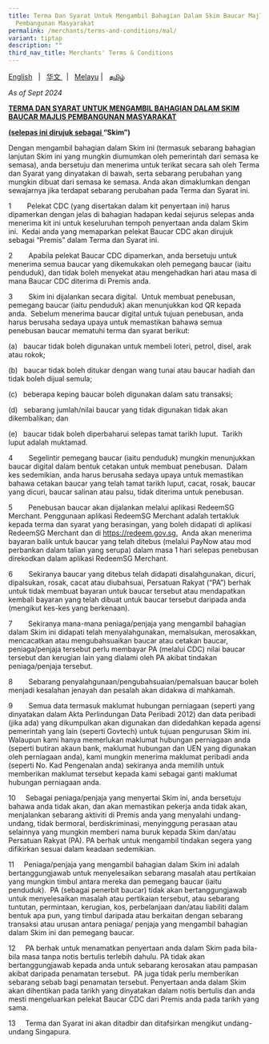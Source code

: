 ```yaml
---
title: Terma Dan Syarat Untuk Mengambil Bahagian Dalam Skim Baucar Majlis
  Pembangunan Masyarakat
permalink: /merchants/terms-and-conditions/mal/
variant: tiptap
description: ""
third_nav_title: Merchants' Terms & Conditions
---
```

<p><a href="https://cms.isomer.gov.sg/merchants/terms-and-conditions/" rel="noopener nofollow" target="_blank"><u>English</u></a> &nbsp;&nbsp;|&nbsp;&nbsp;
<a href="https://cms.isomer.gov.sg/merchants/terms-and-conditions/chi/" rel="noopener nofollow" target="_blank"><u>华文</u>
</a>&nbsp;&nbsp;|&nbsp;&nbsp; <a href="https://cms.isomer.gov.sg/merchants/terms-and-conditions/mal/" rel="noopener nofollow" target="_blank"><u>Melayu</u></a>&nbsp;|&nbsp;&nbsp;
<a href="https://cms.isomer.gov.sg/merchants/terms-and-conditions/tam/" rel="noopener nofollow" target="_blank"><u>தமிழ்</u>
</a>
</p>
<p><em>As of Sept 2024</em>
</p>
<p><strong><u>TERMA DAN SYARAT UNTUK MENGAMBIL BAHAGIAN DALAM SKIM BAUCAR MAJLIS PEMBANGUNAN MASYARAKAT</u></strong>
</p>
<p><strong><u>(selepas ini dirujuk sebagai </u>“Skim”)</strong>
</p>
<p></p>
<p>Dengan mengambil bahagian dalam Skim ini (termasuk sebarang bahagian lanjutan
Skim ini yang mungkin diumumkan oleh pemerintah dari semasa ke semasa),
anda bersetuju dan menerima untuk terikat secara sah oleh Terma dan Syarat
yang dinyatakan di bawah, serta sebarang perubahan yang mungkin dibuat
dari semasa ke semasa. Anda akan dimaklumkan dengan sewajarnya jika terdapat
sebarang perubahan pada Terma dan Syarat ini.</p>
<p>1&nbsp;&nbsp;&nbsp;&nbsp;&nbsp;&nbsp;&nbsp; Pelekat CDC (yang disertakan
dalam kit penyertaan ini) harus dipamerkan dengan jelas di bahagian hadapan
kedai sejurus selepas anda menerima kit ini untuk keseluruhan tempoh penyertaan
anda dalam Skim ini.&nbsp; Kedai anda yang memaparkan pelekat Baucar CDC
akan dirujuk sebagai “Premis” dalam Terma dan Syarat ini.</p>
<p>2&nbsp;&nbsp;&nbsp;&nbsp;&nbsp;&nbsp;&nbsp; Apabila pelekat Baucar CDC
dipamerkan, anda bersetuju untuk menerima semua baucar yang dikemukakan
oleh pemegang baucar (iaitu penduduk), dan tidak boleh menyekat atau mengehadkan
hari atau masa di mana Baucar CDC diterima di Premis anda.</p>
<p>3&nbsp;&nbsp;&nbsp;&nbsp;&nbsp;&nbsp;&nbsp; Skim ini dijalankan secara
digital.&nbsp; Untuk membuat penebusan, pemegang baucar (iaitu penduduk)
akan menunjukkan kod QR kepada anda.&nbsp; Sebelum menerima baucar digital
untuk tujuan penebusan, anda harus berusaha sedaya upaya untuk memastikan
bahawa semua penebusan baucar mematuhi terma dan syarat berikut:</p>
<p>(a)&nbsp;&nbsp; baucar tidak boleh digunakan untuk membeli loteri, petrol,
disel, arak atau rokok;</p>
<p>(b)&nbsp;&nbsp; baucar tidak boleh ditukar dengan wang tunai atau baucar
hadiah dan tidak boleh dijual semula;</p>
<p>(c)&nbsp;&nbsp; beberapa keping baucar boleh digunakan dalam satu transaksi;</p>
<p>(d)&nbsp;&nbsp; sebarang jumlah/nilai baucar yang tidak digunakan tidak
akan dikembalikan; dan</p>
<p>(e)&nbsp;&nbsp; baucar tidak boleh diperbaharui selepas tamat tarikh luput.&nbsp;
Tarikh luput adalah muktamad.</p>
<p>4&nbsp;&nbsp;&nbsp;&nbsp;&nbsp;&nbsp;&nbsp; Segelintir pemegang baucar
(iaitu penduduk) mungkin menunjukkan baucar digital dalam bentuk cetakan
untuk membuat penebusan.&nbsp; Dalam kes sedemikian, anda harus berusaha
sedaya upaya untuk memastikan bahawa cetakan baucar yang telah tamat tarikh
luput, cacat, rosak, baucar yang dicuri, baucar salinan atau palsu, tidak
diterima untuk penebusan.</p>
<p>5&nbsp;&nbsp;&nbsp;&nbsp;&nbsp;&nbsp;&nbsp; Penebusan baucar akan dijalankan
melalui aplikasi RedeemSG Merchant. Penggunaan aplikasi RedeemSG Merchant
adalah tertakluk kepada terma dan syarat yang berasingan, yang boleh didapati
di aplikasi RedeemSG Merchant dan di <a href="https://redeem.gov.sg" rel="noopener nofollow" target="_blank">https://redeem.gov.sg.</a>&nbsp; Anda akan
menerima bayaran balik untuk baucar yang telah ditebus (melalui PayNow
atau mod perbankan dalam talian yang serupa) dalam masa 1 hari selepas
penebusan direkodkan dalam aplikasi RedeemSG Merchant.</p>
<p>6&nbsp;&nbsp;&nbsp;&nbsp;&nbsp;&nbsp;&nbsp; Sekiranya baucar yang ditebus
telah didapati disalahgunakan, dicuri, dipalsukan, rosak, cacat atau diubahsuai,
Persatuan Rakyat (“PA”) berhak untuk tidak membuat bayaran untuk baucar
tersebut atau mendapatkan kembali bayaran yang telah dibuat untuk baucar
tersebut daripada anda (mengikut kes-kes yang berkenaan).</p>
<p>7&nbsp;&nbsp;&nbsp;&nbsp;&nbsp;&nbsp;&nbsp; Sekiranya mana-mana peniaga/penjaja
yang mengambil bahagian dalam Skim ini didapati telah menyalahgunakan,
memalsukan, merosakkan, mencacatkan atau mengubahsuaikan baucar atau cetakan
baucar, peniaga/penjaja tersebut perlu membayar PA (melalui CDC) nilai
baucar tersebut dan kerugian lain yang dialami oleh PA akibat tindakan
peniaga/penjaja tersebut.</p>
<p>8&nbsp;&nbsp;&nbsp;&nbsp;&nbsp;&nbsp;&nbsp; Sebarang penyalahgunaan/pengubahsuaian/pemalsuan
baucar boleh menjadi kesalahan jenayah dan pesalah akan didakwa di mahkamah.</p>
<p>9&nbsp;&nbsp;&nbsp;&nbsp;&nbsp;&nbsp;&nbsp; Semua data termasuk maklumat
hubungan perniagaan (seperti yang dinyatakan dalam Akta Perlindungan Data
Peribadi 2012) dan data peribadi (jika ada) yang dikumpulkan akan digunakan
dan didedahkan kepada agensi pemerintah yang lain (seperti Govtech) untuk
tujuan pengurusan Skim ini. Walaupun kami hanya memerlukan maklumat hubungan
perniagaan anda (seperti butiran akaun bank, maklumat hubungan dan UEN
yang digunakan oleh perniagaan anda), kami mungkin menerima maklumat peribadi
anda (seperti No. Kad Pengenalan anda) sekiranya anda memilih untuk memberikan
maklumat tersebut kepada kami sebagai ganti maklumat hubungan perniagaan
anda.</p>
<p>10&nbsp;&nbsp;&nbsp;&nbsp; Sebagai peniaga/penjaja yang menyertai Skim
ini, anda bersetuju bahawa anda tidak akan, dan akan memastikan pekerja
anda tidak akan, menjalankan sebarang aktiviti di Premis anda yang menyalahi
undang-undang, tidak bermoral, berdiskriminasi, menyinggung perasaan atau
selainnya yang mungkin memberi nama buruk kepada Skim dan/atau Persatuan
Rakyat (PA). PA berhak untuk mengambil tindakan segera yang difikirkan
sesuai dalam keadaan sedemikian.</p>
<p>11&nbsp;&nbsp;&nbsp;&nbsp; Peniaga/penjaja yang mengambil bahagian dalam
Skim ini adalah bertanggungjawab untuk menyelesaikan sebarang masalah atau
pertikaian yang mungkin timbul antara mereka dan pemegang baucar (iaitu
penduduk).&nbsp; PA (sebagai penerbit baucar) tidak akan bertanggungjawab
untuk menyelesaikan masalah atau pertikaian tersebut, atau sebarang tuntutan,
permintaan, kerugian, kos, perbelanjaan dan/atau liabiliti dalam bentuk
apa pun, yang timbul daripada atau berkaitan dengan sebarang transaksi
atau urusan antara peniaga/ penjaja yang mengambil bahagian dalam Skim
ini dan pemegang baucar.</p>
<p>12&nbsp;&nbsp;&nbsp;&nbsp; PA berhak untuk menamatkan penyertaan anda
dalam Skim pada bila-bila masa tanpa notis bertulis terlebih dahulu. PA
tidak akan bertanggungjawab kepada anda untuk sebarang kerosakan atau pampasan
akibat daripada penamatan tersebut.&nbsp; PA juga tidak perlu memberikan
sebarang sebab bagi penamatan tersebut. Penyertaan anda dalam Skim akan
dihentikan pada tarikh yang dinyatakan dalam notis bertulis dan anda mesti
mengeluarkan pelekat Baucar CDC dari Premis anda pada tarikh yang sama.</p>
<p>13&nbsp;&nbsp;&nbsp;&nbsp; Terma dan Syarat ini akan ditadbir dan ditafsirkan
mengikut undang-undang Singapura.</p>